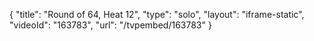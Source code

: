 {
    "title": "Round of 64, Heat 12",
    "type": "solo",
    "layout": "iframe-static",
    "videoId": "163783",
    "url": "\/tvpembed\/163783"
}